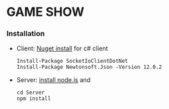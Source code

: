 # GAME SHOW

### Installation
- Client: [Nuget install](https://www.nuget.org/packages/SocketIoClientDotNet/) for c# client
    ```
    Install-Package SocketIoClientDotNet
    Install-Package Newtonsoft.Json -Version 12.0.2
    ```

- Server:
    [install node.js](https://nodejs.org/en/)
    and 
    ```
    cd Server
    npm install
    ```